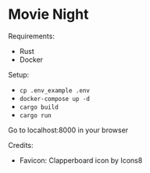 Movie Night
=================
Requirements:
 - Rust
 - Docker


Setup:
- `cp .env_example .env`
- `docker-compose up -d`
- `cargo build`
- `cargo run`

Go to localhost:8000 in your browser


Credits:
 - Favicon: Clapperboard icon by Icons8